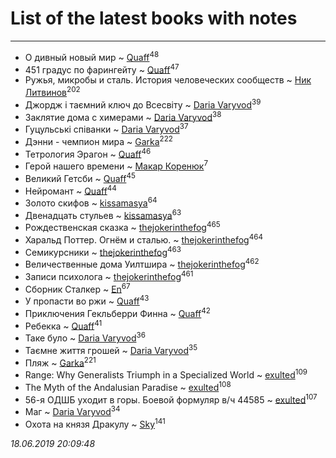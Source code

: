 # List of the latest books with notes
---

* О дивный новый мир ~ [Quaff](users/122/12267158-vkontakte)<sup>48</sup>
* 451 градус по фарингейту ~ [Quaff](users/122/12267158-vkontakte)<sup>47</sup>
* Ружья, микробы и сталь. История человеческих сообществ ~ [Ник Литвинов](users/241/241974816-vkontakte)<sup>202</sup>
* Джордж і таємний ключ до Всесвіту ~ [Daria Varyvod](users/829/829893410524253-facebook)<sup>39</sup>
* Заклятие дома с химерами ~ [Daria Varyvod](users/829/829893410524253-facebook)<sup>38</sup>
* Гуцульські співанки ~ [Daria Varyvod](users/829/829893410524253-facebook)<sup>37</sup>
* Дэнни -  чемпион мира ~ [Garka](users/115/115753719718250012620-google)<sup>222</sup>
* Тетрология Эрагон ~ [Quaff](users/122/12267158-vkontakte)<sup>46</sup>
* Герой нашего времени ~ [Макар Коренюк](users/126/126368737-vkontakte)<sup>7</sup>
* Великий Гетсби ~ [Quaff](users/122/12267158-vkontakte)<sup>45</sup>
* Нейромант ~ [Quaff](users/122/12267158-vkontakte)<sup>44</sup>
* Золото скифов ~ [kissamasya](users/684/68439978-vkontakte)<sup>64</sup>
* Двенадцать стульев ~ [kissamasya](users/684/68439978-vkontakte)<sup>63</sup>
* Рождественская сказка ~ [thejokerinthefog](users/317/317244423-vkontakte)<sup>465</sup>
* Харальд Поттер. Огнём и сталью. ~ [thejokerinthefog](users/317/317244423-vkontakte)<sup>464</sup>
* Семикурсники ~ [thejokerinthefog](users/317/317244423-vkontakte)<sup>463</sup>
* Величественные дома Уилтшира ~ [thejokerinthefog](users/317/317244423-vkontakte)<sup>462</sup>
* Записи психолога ~ [thejokerinthefog](users/317/317244423-vkontakte)<sup>461</sup>
* Сборник Сталкер ~ [En](users/333/333646551-vkontakte)<sup>67</sup>
* У пропасти во ржи ~ [Quaff](users/122/12267158-vkontakte)<sup>43</sup>
* Приключения Гекльберри Финна ~ [Quaff](users/122/12267158-vkontakte)<sup>42</sup>
* Ребекка ~ [Quaff](users/122/12267158-vkontakte)<sup>41</sup>
* Таке було ~ [Daria Varyvod](users/829/829893410524253-facebook)<sup>36</sup>
* Таємне життя грошей ~ [Daria Varyvod](users/829/829893410524253-facebook)<sup>35</sup>
* Пляж ~ [Garka](users/115/115753719718250012620-google)<sup>221</sup>
* Range: Why Generalists Triumph in a Specialized World ~ [exulted](users/100/100599204551896265722-google)<sup>109</sup>
* The Myth of the Andalusian Paradise ~ [exulted](users/100/100599204551896265722-google)<sup>108</sup>
* 56-я ОДШБ уходит в горы. Боевой формуляр в/ч 44585 ~ [exulted](users/100/100599204551896265722-google)<sup>107</sup>
* Маг ~ [Daria Varyvod](users/829/829893410524253-facebook)<sup>34</sup>
* Охота на князя Дракулу ~ [Sky](users/118/118049897850017649660-google)<sup>141</sup>


_18.06.2019 20:09:48_
